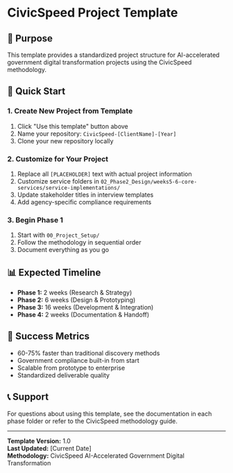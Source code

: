 # CivicSpeed Project Template

## 🎯 Purpose
This template provides a standardized project structure for AI-accelerated government digital transformation projects using the CivicSpeed methodology.

## 🚀 Quick Start

### 1. Create New Project from Template
1. Click "Use this template" button above
2. Name your repository: `CivicSpeed-[ClientName]-[Year]`
3. Clone your new repository locally

### 2. Customize for Your Project
1. Replace all `[PLACEHOLDER]` text with actual project information
2. Customize service folders in `02_Phase2_Design/weeks5-6-core-services/service-implementations/`
3. Update stakeholder titles in interview templates
4. Add agency-specific compliance requirements

### 3. Begin Phase 1
1. Start with `00_Project_Setup/`
2. Follow the methodology in sequential order
3. Document everything as you go

## 📊 Expected Timeline
- **Phase 1:** 2 weeks (Research & Strategy)
- **Phase 2:** 6 weeks (Design & Prototyping)
- **Phase 3:** 16 weeks (Development & Integration)
- **Phase 4:** 2 weeks (Documentation & Handoff)

## 🎯 Success Metrics
- 60-75% faster than traditional discovery methods
- Government compliance built-in from start
- Scalable from prototype to enterprise
- Standardized deliverable quality

## 📞 Support
For questions about using this template, see the documentation in each phase folder or refer to the CivicSpeed methodology guide.

---

**Template Version:** 1.0  
**Last Updated:** [Current Date]  
**Methodology:** CivicSpeed AI-Accelerated Government Digital Transformation
